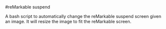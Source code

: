 #reMarkable suspend

A bash script to automatically change the reMarkable suspend screen given an image.
It will resize the image to fit the reMarkable screen.

